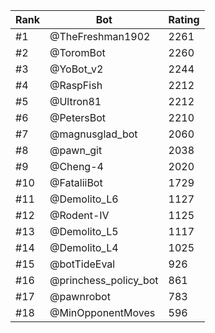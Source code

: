 Rank|Bot|Rating
---|---|---
#1|@TheFreshman1902|2261
#2|@ToromBot|2260
#3|@YoBot_v2|2244
#4|@RaspFish|2212
#5|@Ultron81|2212
#6|@PetersBot|2210
#7|@magnusglad_bot|2060
#8|@pawn_git|2038
#9|@Cheng-4|2020
#10|@FataliiBot|1729
#11|@Demolito_L6|1127
#12|@Rodent-IV|1125
#13|@Demolito_L5|1117
#14|@Demolito_L4|1025
#15|@botTideEval|926
#16|@princhess_policy_bot|861
#17|@pawnrobot|783
#18|@MinOpponentMoves|596
